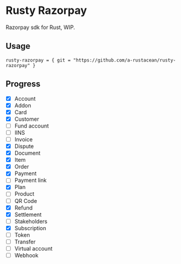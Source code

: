 # Rusty Razorpay

Razorpay sdk for Rust, WIP.

## Usage

```
rusty-razorpay = { git = "https://github.com/a-rustacean/rusty-razorpay" }
```

## Progress

- [x] Account
- [x] Addon
- [x] Card
- [x] Customer
- [ ] Fund account
- [ ] IINS
- [ ] Invoice
- [x] Dispute
- [x] Document
- [x] Item
- [x] Order
- [x] Payment
- [ ] Payment link
- [x] Plan
- [ ] Product
- [ ] QR Code
- [x] Refund
- [x] Settlement
- [ ] Stakeholders
- [x] Subscription
- [ ] Token
- [ ] Transfer
- [ ] Virtual account
- [ ] Webhook
